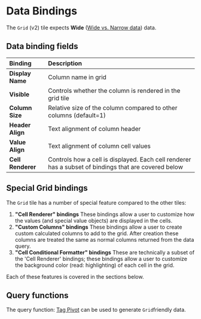 # Data Bindings

The `Grid` \(v2\) tile expects **Wide** \([Wide vs. Narrow data](../../query-functions/overview/wide-vs.-narrow-data.md)\) data.

## Data binding fields

| Binding | Description |
| :--- | :--- |
| **Display Name** | Column name in grid |
| **Visible** | Controls whether the column is rendered in the grid tile |
| **Column Size** | Relative size of the column compared to other columns \(default=1\) |
| **Header Align** | Text alignment of column header |
| **Value Align** | Text alignment of column cell values |
| **Cell Renderer** | Controls how a cell is displayed. Each cell renderer has a subset of bindings that are covered below |

## Special Grid bindings

The `Grid` tile has a number of special feature compared to the other tiles: 

1. **"Cell Renderer" bindings** These bindings allow a user to customize how the values \(and special value objects\) are displayed in the cells.
2. **"Custom Columns" bindings** These bindings allow a user to create custom calculated columns to add to the grid. After creation these columns are treated the same as normal columns returned from the data query.
3. **"Cell Conditional Formatter" bindings** These are technically a subset of the 'Cell Renderer' bindings; these bindings allow a user to customize the background color \(read: highlighting\) of each cell in the grid.

Each of these features is covered in the sections below.

## Query functions

The query function: [Tag Pivot](../../query-functions/tag-pivot.md) can be used to generate `Grid`friendly data.

